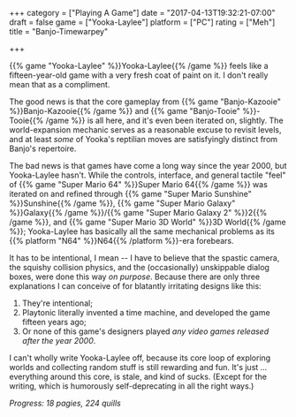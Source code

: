 +++
category = ["Playing A Game"]
date = "2017-04-13T19:32:21-07:00"
draft = false
game = ["Yooka-Laylee"]
platform = ["PC"]
rating = ["Meh"]
title = "Banjo-Timewarpey"

+++

{{% game "Yooka-Laylee" %}}Yooka-Laylee{{% /game %}} feels like a fifteen-year-old game with a very fresh coat of paint on it.  I don't really mean that as a compliment.

The good news is that the core gameplay from {{% game "Banjo-Kazooie" %}}Banjo-Kazooie{{% /game %}} and {{% game "Banjo-Tooie" %}}-Tooie{{% /game %}} is all here, and it's even been iterated on, slightly.  The world-expansion mechanic serves as a reasonable excuse to revisit levels, and at least <i>some</i> of Yooka's reptilian moves are satisfyingly distinct from Banjo's repertoire.

The bad news is that games have come a long way since the year 2000, but Yooka-Laylee hasn't.  While the controls, interface, and general tactile "feel" of {{% game "Super Mario 64" %}}Super Mario 64{{% /game %}} was iterated on and refined through {{% game "Super Mario Sunshine" %}}Sunshine{{% /game %}}, {{% game "Super Mario Galaxy" %}}Galaxy{{% /game %}}/{{% game "Super Mario Galaxy 2" %}}2{{% /game %}}, and {{% game "Super Mario 3D World" %}}3D World{{% /game %}}; Yooka-Laylee has basically all the same mechanical problems as its {{% platform "N64" %}}N64{{% /platform %}}-era forebears.

It has to be intentional, I mean -- I have to believe that the spastic camera, the squishy collision physics, and the (occasionally) unskippable dialog boxes, were done this way <i>on purpose</i>.  Because there are only three explanations I can conceive of for blatantly irritating designs like this:

<ol>
<li>They're intentional;</li>
<li>Playtonic literally invented a time machine, and developed the game fifteen years ago;</li>
<li>Or none of this game's designers played <i>any video games released after the year 2000</i>.</li>
</ol>

I can't wholly write Yooka-Laylee off, because its core loop of exploring worlds and collecting random stuff is still rewarding and fun.  It's just ... everything around this core, is stale, and kind of sucks.  (Except for the writing, which is humorously self-deprecating in all the right ways.)

<i>Progress: 18 pagies, 224 quills</i>
